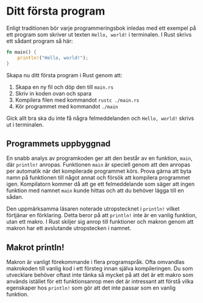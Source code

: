 # Ditt första program

Enligt traditionen bör varje programmeringsbok inledas med ett exempel på ett
program som skriver ut texten ```Hello, world!``` i terminalen.
I Rust skrivs ett sådant program så här:

```rust
fn main() {
    println!("Hello, world!");
}
```

Skapa nu ditt första program i Rust genom att:
1. Skapa en ny fil och döp den till ```main.rs```
2. Skriv in koden ovan och spara
3. Kompilera filen med kommandot ```rustc ./main.rs```
4. Kör programmet med kommandot ```./main```

Gick allt bra ska du inte få några felmeddelanden och ```Hello, world!``` skrivs
ut i terminalen.

## Programmets uppbyggnad 

En snabb analys av programkoden ger att den består av en funktion, ```main```,
där ```println!``` anropas. Funktionen ```main``` är speciell genom att den 
anropas per automatik när det kompilerade programmet körs. Prova gärna att byta
namn på funktionen till något annat och försök att kompilera programmet igen.
Kompilatorn kommer då att ge ett felmeddelande som säger att ingen funktion med
namnet ```main``` kunde hittas och att du behöver lägga till en sådan.

Den uppmärksamma läsaren noterade utropstecknet i ```println!``` vilket
förtjänar en förklaring. Detta beror på att ```println!``` inte är en vanlig
funktion, utan ett makro. I Rust skiljer sig anrop till funktioner och makron
genom att makron har ett avslutande utropstecken i namnet.

## Makrot println!

Makron är vanligt förekommande i flera programspråk. Ofta omvandlas makrokoden
till vanlig kod i ett försteg innan själva kompileringen. Du som utvecklare
behöver oftast inte tänka så mycket på att det är ett makro som används istället
för ett funktionsanrop men det är intressant att förstå vilka egenskaper hos
```println!``` som gör att det inte passar som en vanlig funktion.